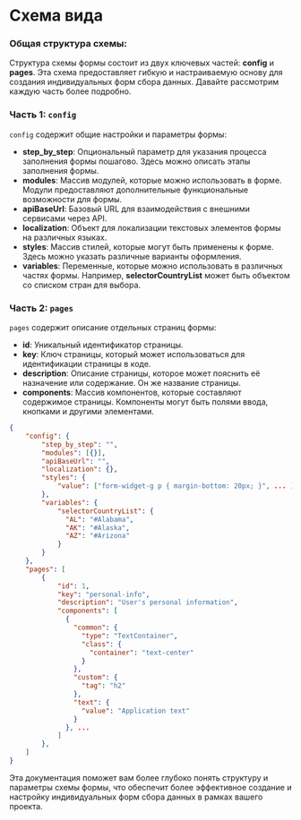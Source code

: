 # Схема вида

### Общая структура схемы:

Структура схемы формы состоит из двух ключевых частей: **config** и **pages**. Эта схема предоставляет гибкую и настраиваемую основу для создания индивидуальных форм сбора данных. Давайте рассмотрим каждую часть более подробно.

### Часть 1: `config`

`config` содержит общие настройки и параметры формы:

- **step_by_step**: Опциональный параметр для указания процесса заполнения формы пошагово. Здесь можно описать этапы заполнения формы.
- **modules**: Массив модулей, которые можно использовать в форме. Модули предоставляют дополнительные функциональные возможности для формы.
- **apiBaseUrl**: Базовый URL для взаимодействия с внешними сервисами через API.
- **localization**: Объект для локализации текстовых элементов формы на различных языках.
- **styles**: Массив стилей, которые могут быть применены к форме. Здесь можно указать различные варианты оформления.
- **variables**: Переменные, которые можно использовать в различных частях формы. Например, **selectorCountryList** может быть объектом со списком стран для выбора.

### Часть 2: `pages`

`pages` содержит описание отдельных страниц формы:

- **id**: Уникальный идентификатор страницы.
- **key**: Ключ страницы, который может использоваться для идентификации страницы в коде.
- **description**: Описание страницы, которое может пояснить её назначение или содержание. Он же название страницы.
- **components**: Массив компонентов, которые составляют содержимое страницы. Компоненты могут быть полями ввода, кнопками и другими элементами.

```json
{
	"config": {
		"step_by_step": "",
		"modules": [{}],
		"apiBaseUrl": "",
		"localization": {},
		"styles": {
			"value": ["form-widget-g p { margin-bottom: 20px; }", ... ]
		},
		"variables": {
			"selectorCountryList": {
              "AL": "#Alabama",
              "AK": "#Alaska",
              "AZ": "#Arizona"
            }
		}
	},
	"pages": [
		{
			"id": 1,
			"key": "personal-info",
			"description": "User's personal information",
			"components": [
              {
                "common": {
                  "type": "TextContainer",
                  "class": {
                    "container": "text-center"
                  }
                },
                "custom": {
                  "tag": "h2"
                },
                "text": {
                  "value": "Application text"
                }
              }, ...
            ]
		},
	]
}
```

Эта документация поможет вам более глубоко понять структуру и параметры схемы формы, что обеспечит более эффективное создание и настройку индивидуальных форм сбора данных в рамках вашего проекта.
